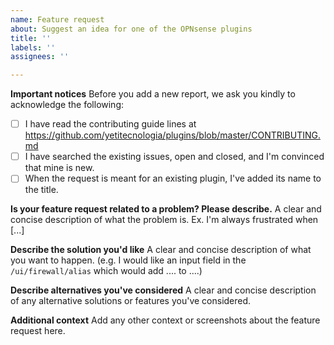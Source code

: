 ```yaml
---
name: Feature request
about: Suggest an idea for one of the OPNsense plugins
title: ''
labels: ''
assignees: ''

---
```


**Important notices**
Before you add a new report, we ask you kindly to acknowledge the following:

- [ ] I have read the contributing guide lines at https://github.com/yetitecnologia/plugins/blob/master/CONTRIBUTING.md
- [ ] I have searched the existing issues, open and closed, and I'm convinced that mine is new.
- [ ] When the request is meant for an existing plugin, I've added its name to the title.

**Is your feature request related to a problem? Please describe.**
A clear and concise description of what the problem is. Ex. I'm always frustrated when [...]

**Describe the solution you'd like**
A clear and concise description of what you want to happen.
(e.g. I would like an input field in the `/ui/firewall/alias` which would add .... to ....)

**Describe alternatives you've considered**
A clear and concise description of any alternative solutions or features you've considered.


**Additional context**
Add any other context or screenshots about the feature request here.
